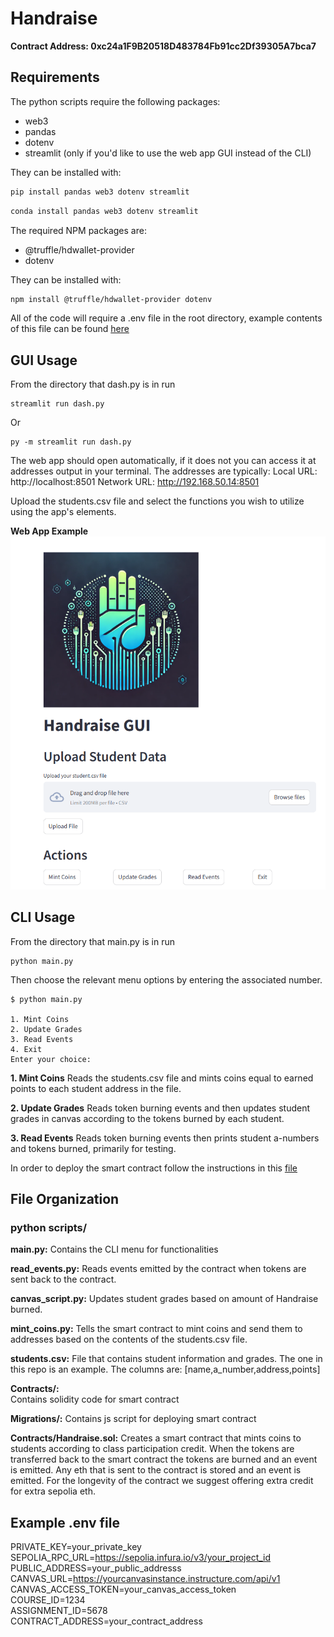 # Handraise

**Contract Address: 0xc24a1F9B20518D483784Fb91cc2Df39305A7bca7**

## Requirements

The python scripts require the following packages:
- web3
- pandas
- dotenv
- streamlit (only if you'd like to use the web app GUI instead of the CLI)

They can be installed with:
```bash
pip install pandas web3 dotenv streamlit
```
```bash
conda install pandas web3 dotenv streamlit
```

The required NPM packages are:
- @truffle/hdwallet-provider
- dotenv

They can be installed with:
```bash
npm install @truffle/hdwallet-provider dotenv
```

All of the code will require a .env file in the root directory, example contents of this file can be found [here](#example-env-file)

## GUI Usage

From the directory that dash.py is in run
```
streamlit run dash.py
```
Or
```
py -m streamlit run dash.py
```
The web app should open automatically, if it does not you can access it at addresses output in your terminal.
The addresses are typically:
  Local URL: http://localhost:8501
  Network URL: http://192.168.50.14:8501

Upload the students.csv file and select the functions you wish to utilize using the app's elements.

**Web App Example**
![web app example](assets/web_app.png)

## CLI Usage

From the directory that main.py is in run 
```
python main.py
```
Then choose the relevant menu options by entering the associated number.

```
$ python main.py

1. Mint Coins
2. Update Grades
3. Read Events
4. Exit
Enter your choice:

```

**1. Mint Coins**
Reads the students.csv file and mints coins equal to earned points to each student address in the file.

**2. Update Grades**
Reads token burning events and then updates student grades in canvas according to the tokens burned by each student.

**3. Read Events**
Reads token burning events then prints student a-numbers and tokens burned, primarily for testing.

In order to deploy the smart contract follow the instructions in this [file](truffle_deployment_instructions.md)

## File Organization

### python scripts/

**main.py:** 
Contains the CLI menu for functionalities

**read_events.py:** 
Reads events emitted by the contract when tokens are sent back to the contract. 

**canvas_script.py:** 
Updates student grades based on amount of Handraise burned.

**mint_coins.py:** 
Tells the smart contract to mint coins and send them to addresses based on the contents of the students.csv file.

**students.csv:** 
File that contains student information and grades. The one in this repo is an example.
The columns are: [name,a_number,address,points]

**Contracts/:**  
Contains solidity code for smart contract

**Migrations/:** 
Contains js script for deploying smart contract

**Contracts/Handraise.sol:** 
Creates a smart contract that mints coins to students according to class participation credit.
When the tokens are transferred back to the smart contract the tokens are burned and an event is emitted.
Any eth that is sent to the contract is stored and an event is emitted. For the longevity of the contract we suggest 
offering extra credit for extra sepolia eth.



## Example .env file

PRIVATE_KEY=your_private_key\
SEPOLIA_RPC_URL=https://sepolia.infura.io/v3/your_project_id \
PUBLIC_ADDRESS=your_public_addresss\
CANVAS_URL=https://yourcanvasinstance.instructure.com/api/v1
CANVAS_ACCESS_TOKEN=your_canvas_access_token\
COURSE_ID=1234\
ASSIGNMENT_ID=5678\
CONTRACT_ADDRESS=your_contract_address
